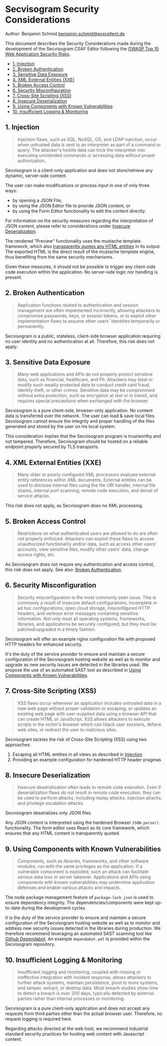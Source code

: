 # Secvisogram Security Considerations

Author: Benjamin Schmid <benjamin.schmid@exxcellent.de>

This document describes the Security Considerations made during the development of the Secvisogram CSAF Editor following the [OWASP Top 10 Web Application Security Risks](https://owasp.org/www-project-top-ten/).

<!-- TOC depthFrom:2 depthTo:3 -->

- [1. Injection](#1-injection)
- [2. Broken Authentication](#2-broken-authentication)
- [3. Sensitive Data Exposure](#3-sensitive-data-exposure)
- [4. XML External Entities (XXE)](#4-xml-external-entities-xxe)
- [5. Broken Access Control](#5-broken-access-control)
- [6. Security Misconfiguration](#6-security-misconfiguration)
- [7. Cross-Site Scripting (XSS)](#7-cross-site-scripting-xss)
- [8. Insecure Deserialization](#8-insecure-deserialization)
- [9. Using Components with Known Vulnerabilities](#9-using-components-with-known-vulnerabilities)
- [10. Insufficient Logging & Monitoring](#10-insufficient-logging--monitoring)

<!-- /TOC -->

## 1. Injection

> Injection flaws, such as SQL, NoSQL, OS, and LDAP injection, occur when untrusted data is sent to an interpreter as part of a command or query. The attacker's hostile data can trick the interpreter into executing unintended commands or accessing data without proper authorization.

Secvisogram is a client-only application and does not store/retrieve any dynamic, server-side content.

The user can make modifications or process input in one of only three ways:

- by opening a JSON File,
- by using the JSON Editor file to provide JSON content, or
- by using the Form Editor functionality to edit the content directly.

For information on the security measures regarding the interpretation of JSON content, please refer to considerations under [Insecure Deserialization](#8-insecure-deserialization).

The rendered "Preview" functionality uses the mustache template framework, which also [transparently quotes any HTML entities](https://github.com/janl/mustache.js/blob/master/mustache.js#L67) in its output. The exported HTML is the direct result of the mustache template engine, thus benefiting from the same security mechanisms.

Given these measures, it should not be possible to trigger any client-side code execution within the application. No server-side logic nor handling is present.

## 2. Broken Authentication

> Application functions related to authentication and session management are often implemented incorrectly, allowing attackers to compromise passwords, keys, or session tokens, or to exploit other implementation flaws to assume other users' identities temporarily or permanently.

Secvisogram is a public, stateless, client-side browser application requiring no user identity and no authentication at all. Therefore, this risk does not apply.

## 3. Sensitive Data Exposure

> Many web applications and APIs do not properly protect sensitive data, such as financial, healthcare, and PII. Attackers may steal or modify such weakly protected data to conduct credit card fraud, identity theft, or other crimes. Sensitive data may be compromised without extra protection, such as encryption at rest or in transit, and requires special precautions when exchanged with the browser.

Secvisogram is a pure client-side, browser-only application. No content data is transferred over the network. The user can load & save local files. Secvisogram cannot ensure the integrity and proper handling of the files generated and stored by the user on his local system.

This consideration implies that the Secvisogram program is trustworthy and not tampered. Therefore, Secvisogram should be hosted on a reliable endpoint properly secured by TLS transports.

## 4. XML External Entities (XXE)

> Many older or poorly configured XML processors evaluate external entity references within XML documents. External entities can be used to disclose internal files using the file URI handler, internal file shares, internal port scanning, remote code execution, and denial of service attacks.

This risk does not apply, as Secvisogram does no XML processing.

## 5. Broken Access Control

> Restrictions on what authenticated users are allowed to do are often not properly enforced. Attackers can exploit these flaws to access unauthorized functionality and/or data, such as access other users' accounts, view sensitive files, modify other users' data, change access rights, etc.

As Secvisogram does not require any authentication and access control, this risk does not apply. See also: [Broken Authentication](#2-broken-authentication).

## 6. Security Misconfiguration

> Security misconfiguration is the most commonly seen issue. This is commonly a result of insecure default configurations, incomplete or ad hoc configurations, open cloud storage, misconfigured HTTP headers, and verbose error messages containing sensitive information. Not only must all operating systems, frameworks, libraries, and applications be securely configured, but they must be patched/upgraded in a timely fashion.

Secvisogram will offer an example nginx configuration file with proposed HTTP headers for enhanced security.

It's the duty of the service provider to ensure and maintain a secure configuration of the Secvisogram hosting website as well as to monitor and upgrade as new security issues are detected in the libraries used. We propose the use of an automated SAST tool as described in [Using Components with Known Vulnerabilities](#9-using-components-with-known-vulnerabilities).

## 7. Cross-Site Scripting (XSS)

> XSS flaws occur whenever an application includes untrusted data in a new web page without proper validation or escaping, or updates an existing web page with user-supplied data using a browser API that can create HTML or JavaScript. XSS allows attackers to execute scripts in the victim's browser which can hijack user sessions, deface web sites, or redirect the user to malicious sites.

Secvisogram tackles the risk of Cross-Site Scripting (XSS) using two approaches:

1. Escaping all HTML entities in all views as described in [Injection](#1-injection)
1. Providing an example configuration for hardened HTTP header pragmas

## 8. Insecure Deserialization

> Insecure deserialization often leads to remote code execution. Even if deserialization flaws do not result in remote code execution, they can be used to perform attacks, including replay attacks, injection attacks, and privilege escalation attacks.

Secvisogram deserializes only JSON files.

Any JSON content is interpreted using the hardened Browser `JSON.parse()` functionality. The form editor uses React as its core framework, which ensures that any HTML content is transparently quoted.

## 9. Using Components with Known Vulnerabilities

> Components, such as libraries, frameworks, and other software modules, run with the same privileges as the application. If a vulnerable component is exploited, such an attack can facilitate serious data loss or server takeover. Applications and APIs using components with known vulnerabilities may undermine application defenses and enable various attacks and impacts.

The node package management feature of `package-lock.json` is used to ensure dependency integrity. The dependencies/components were kept up-to-date during the development cycles.

It is the duty of the service provider to ensure and maintain a secure configuration of the Secvisogram hosting website as well as to monitor and address new security issues detected in the libraries during production. We therefore recommend leveraging an automated SAST scanning tool like [Github Dependabot](https://github.blog/2020-06-01-keep-all-your-packages-up-to-date-with-dependabot/). An example `dependabot.yml` is provided within the Secvisogram repository.

## 10. Insufficient Logging & Monitoring

> Insufficient logging and monitoring, coupled with missing or ineffective integration with incident response, allows attackers to further attack systems, maintain persistence, pivot to more systems, and tamper, extract, or destroy data. Most breach studies show time to detect a breach is over 200 days, typically detected by external parties rather than internal processes or monitoring.

Secvisogram is a pure client-only application and does not accept any requests from third parties other than the actual browser user. Therefore, no request logging is required here.

Regarding attacks directed at the web host, we recommend industrial standard security practices for hosting web content with Javascript content.
